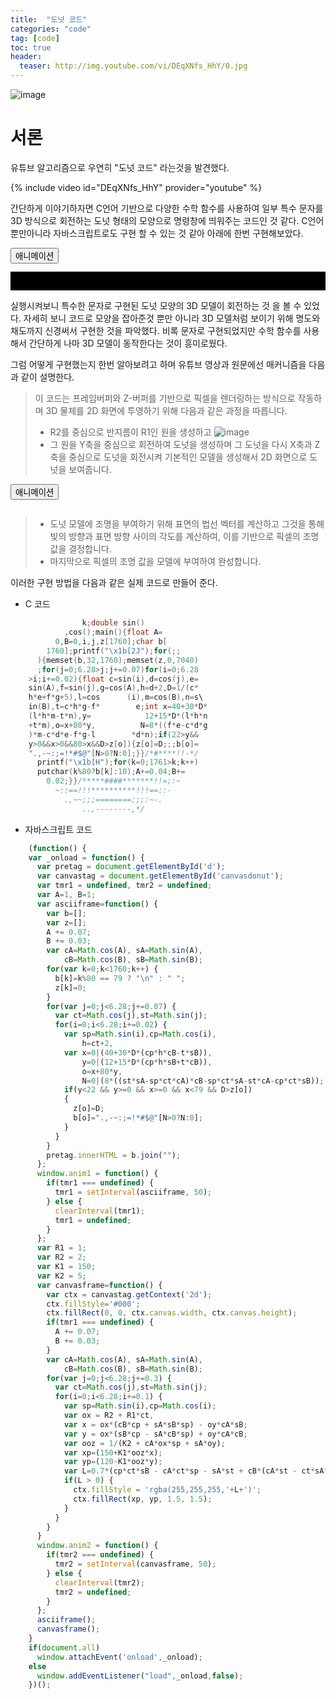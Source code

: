 ```yaml
---
title:  "도넛 코드"
categories: "code" 
tag: [code]
toc: true
header:
  teaser: http://img.youtube.com/vi/DEqXNfs_HhY/0.jpg
---
```

![image](http://img.youtube.com/vi/DEqXNfs_HhY/0.jpg)
# 서론
유튜브 알고리즘으로 우연히 "도넛 코드" 라는것을 발견했다.

{% include video id="DEqXNfs_HhY" provider="youtube" %}

간단하게 이야기하자면 C언어 기반으로 다양한 수학 함수를 사용하여 일부 특수 문자를 3D 방식으로 회전하는 도넛 형태의 모양으로 명령창에 띄워주는 코드인 것 같다.
C언어 뿐만아니라 자바스크립트로도 구현 할 수 있는 것 같아 아래에 한번 구현해보았다.

<html>
<head>
  <title>Donut Animation</title>
</head>
<body>
  <button onclick="anim1();">애니메이션</button>
  <pre id="d" style="background-color:#000; color:#ccc; font-size: 10pt;">                                                            
  </pre>

  <script>
    (function() {
      var _onload = function() {
        var pretag = document.getElementById('d');
        var canvastag = document.getElementById('canvasdonut');
      
        var tmr1 = undefined, tmr2 = undefined;
        var A=1, B=1;
      
        // This is copied, pasted, reformatted, and ported directly from my original
        // donut.c code
        var asciiframe=function() {
          var b=[];
          var z=[];
          A += 0.07;
          B += 0.03;
          var cA=Math.cos(A), sA=Math.sin(A),
              cB=Math.cos(B), sB=Math.sin(B);
          for(var k=0;k<1760;k++) {
            b[k]=k%80 == 79 ? "\n" : " ";
            z[k]=0;
          }
          for(var j=0;j<6.28;j+=0.07) { // j <=> theta
            var ct=Math.cos(j),st=Math.sin(j);
            for(i=0;i<6.28;i+=0.02) {   // i <=> phi
              var sp=Math.sin(i),cp=Math.cos(i),
                  h=ct+2, // R1 + R2*cos(theta)
                  D=1/(sp*h*sA+st*cA+5), // this is 1/z
                  t=sp*h*cA-st*sA; // this is a clever factoring of some of the terms in x' and y'
      
              var x=0|(40+30*D*(cp*h*cB-t*sB)),
                  y=0|(12+15*D*(cp*h*sB+t*cB)),
                  o=x+80*y,
                  N=0|(8*((st*sA-sp*ct*cA)*cB-sp*ct*sA-st*cA-cp*ct*sB));
              if(y<22 && y>=0 && x>=0 && x<79 && D>z[o])
              {
                z[o]=D;
                b[o]=".,-~:;=!*#$@"[N>0?N:0];
              }
            }
          }
          pretag.innerHTML = b.join("");
        };
      
        window.anim1 = function() {
          if(tmr1 === undefined) {
            tmr1 = setInterval(asciiframe, 50);
          } else {
            clearInterval(tmr1);
            tmr1 = undefined;
          }
        };
      
        // This is a reimplementation according to my math derivation on the page
        var R1 = 1;
        var R2 = 2;
        var K1 = 150;
        var K2 = 5;
        var canvasframe=function() {
          var ctx = canvastag.getContext('2d');
          ctx.fillStyle='#000';
          ctx.fillRect(0, 0, ctx.canvas.width, ctx.canvas.height);
      
          if(tmr1 === undefined) { // only update A and B if the first animation isn't doing it already
            A += 0.07;
            B += 0.03;
          }
          // precompute cosines and sines of A, B, theta, phi, same as before
          var cA=Math.cos(A), sA=Math.sin(A),
              cB=Math.cos(B), sB=Math.sin(B);
          for(var j=0;j<6.28;j+=0.3) { // j <=> theta
            var ct=Math.cos(j),st=Math.sin(j); // cosine theta, sine theta
            for(i=0;i<6.28;i+=0.1) {   // i <=> phi
              var sp=Math.sin(i),cp=Math.cos(i); // cosine phi, sine phi
              var ox = R2 + R1*ct, // object x, y = (R2,0,0) + (R1 cos theta, R1 sin theta, 0)
                  oy = R1*st;
      
              var x = ox*(cB*cp + sA*sB*sp) - oy*cA*sB; // final 3D x coordinate
              var y = ox*(sB*cp - sA*cB*sp) + oy*cA*cB; // final 3D y
              var ooz = 1/(K2 + cA*ox*sp + sA*oy); // one over z
              var xp=(150+K1*ooz*x); // x' = screen space coordinate, translated and scaled to fit our 320x240 canvas element
              var yp=(120-K1*ooz*y); // y' (it's negative here because in our output, positive y goes down but in our 3D space, positive y goes up)
              // luminance, scaled back to 0 to 1
              var L=0.7*(cp*ct*sB - cA*ct*sp - sA*st + cB*(cA*st - ct*sA*sp));
              if(L > 0) {
                ctx.fillStyle = 'rgba(255,255,255,'+L+')';
                ctx.fillRect(xp, yp, 1.5, 1.5);
              }
            }
          }
        }
      
        window.anim2 = function() {
          if(tmr2 === undefined) {
            tmr2 = setInterval(canvasframe, 50);
          } else {
            clearInterval(tmr2);
            tmr2 = undefined;
          }
        };
      
        asciiframe();
        canvasframe();
      }
      
      if(document.all)
        window.attachEvent('onload',_onload);
      else
        window.addEventListener("load",_onload,false);
      })();
  </script>
</body>
</html>

실행시켜보니 특수한 문자로 구현된 도넛 모양의 3D 모델이 회전하는 것 을 볼 수 있었다.
자세히 보니 코드로 모양을 잡아준것 뿐만 아니라 3D 모델처럼 보이기 위해 명도와 채도까지 신경써서 구현한 것을 파악했다.
비록 문자로 구현되었지만 수학 함수를 사용해서 간단하게 나마 3D 모델이 동작한다는 것이 흥미로웠다.

그럼 어떻게 구현했는지 한번 알아보려고 하며 유튜브 영상과 원문에선 매커니즘을 다음과 같이 설명한다.

> 이 코드는 프레임버퍼와 Z-버퍼를 기반으로 픽셀을 렌더링하는 방식으로 작동하며 3D 물체를 2D 화면에 투영하기 위해 다음과 같은 과정을 따릅니다.
> - R2를 중심으로 반지름이 R1인 원을 생성하고 
> ![image](https://www.a1k0n.net/img/torusxsec.png)
> - 그 원을 Y축을 중심으로 회전하여 도넛을 생성하며 그 도넛을 다시 X축과 Z축을 중심으로 도넛을 회전시켜 기본적인 모델을 생성해서 2D 화면으로 도넛을 보여줍니다.

<html>
<head>
  <title>Donut Animation</title>
</head>
<body>
  <button onclick="anim2();">애니메이션</button>
  <pre><canvas id="canvasdonut" width="300" height="240"></canvas></pre>
  <script>
  </script>
</body>
</html>

> - 도넛 모델에 조명을 부여하기 위해 표면의 법선 벡터를 계산하고 그것을 통해 빛의 방향과 표면 방향 사이의 각도를 계산하여, 이를 기반으로 픽셀의 조명 값을 결정합니다.
> - 마지막으로 픽셀의 조명 값을 모델에 부여하여 완성합니다.

이러한 구현 방법을 다음과 같은 실제 코드로 만들어 준다.

- C 코드
```c
                k;double sin()
            ,cos();main(){float A=
          0,B=0,i,j,z[1760];char b[
        1760];printf("\x1b[2J");for(;;
      ){memset(b,32,1760);memset(z,0,7040)
      ;for(j=0;6.28>j;j+=0.07)for(i=0;6.28
    >i;i+=0.02){float c=sin(i),d=cos(j),e=
    sin(A),f=sin(j),g=cos(A),h=d+2,D=1/(c*
    h*e+f*g+5),l=cos      (i),m=cos(B),n=s\
    in(B),t=c*h*g-f*        e;int x=40+30*D*
    (l*h*m-t*n),y=            12+15*D*(l*h*n
    +t*m),o=x+80*y,          N=8*((f*e-c*d*g
    )*m-c*d*e-f*g-l        *d*n);if(22>y&&
    y>0&&x>0&&80>x&&D>z[o]){z[o]=D;;;b[o]=
    ".,-~:;=!*#$@"[N>0?N:0];}}/*#****!!-*/
      printf("\x1b[H");for(k=0;1761>k;k++)
      putchar(k%80?b[k]:10);A+=0.04;B+=
        0.02;}}/*****####*******!!=;:~
          ~::==!!!**********!!!==::-
            .,~~;;;========;;;:~-.
                ..,--------,*/
```
- 자바스크립트 코드
```javascript
    (function() {
    var _onload = function() {
      var pretag = document.getElementById('d');
      var canvastag = document.getElementById('canvasdonut');
      var tmr1 = undefined, tmr2 = undefined;
      var A=1, B=1;
      var asciiframe=function() {
        var b=[];
        var z=[];
        A += 0.07;
        B += 0.03;
        var cA=Math.cos(A), sA=Math.sin(A),
            cB=Math.cos(B), sB=Math.sin(B);
        for(var k=0;k<1760;k++) {
          b[k]=k%80 == 79 ? "\n" : " ";
          z[k]=0;
        }
        for(var j=0;j<6.28;j+=0.07) {
          var ct=Math.cos(j),st=Math.sin(j);
          for(i=0;i<6.28;i+=0.02) {
            var sp=Math.sin(i),cp=Math.cos(i),
                h=ct+2,
            var x=0|(40+30*D*(cp*h*cB-t*sB)),
                y=0|(12+15*D*(cp*h*sB+t*cB)),
                o=x+80*y,
                N=0|(8*((st*sA-sp*ct*cA)*cB-sp*ct*sA-st*cA-cp*ct*sB));
            if(y<22 && y>=0 && x>=0 && x<79 && D>z[o])
            {
              z[o]=D;
              b[o]=".,-~:;=!*#$@"[N>0?N:0];
            }
          }
        }
        pretag.innerHTML = b.join("");
      };
      window.anim1 = function() {
        if(tmr1 === undefined) {
          tmr1 = setInterval(asciiframe, 50);
        } else {
          clearInterval(tmr1);
          tmr1 = undefined;
        }
      };
      var R1 = 1;
      var R2 = 2;
      var K1 = 150;
      var K2 = 5;
      var canvasframe=function() {
        var ctx = canvastag.getContext('2d');
        ctx.fillStyle='#000';
        ctx.fillRect(0, 0, ctx.canvas.width, ctx.canvas.height);
        if(tmr1 === undefined) { 
          A += 0.07;
          B += 0.03;
        }
        var cA=Math.cos(A), sA=Math.sin(A),
            cB=Math.cos(B), sB=Math.sin(B);
        for(var j=0;j<6.28;j+=0.3) { 
          var ct=Math.cos(j),st=Math.sin(j); 
          for(i=0;i<6.28;i+=0.1) {   
            var sp=Math.sin(i),cp=Math.cos(i); 
            var ox = R2 + R1*ct, 
            var x = ox*(cB*cp + sA*sB*sp) - oy*cA*sB; 
            var y = ox*(sB*cp - sA*cB*sp) + oy*cA*cB; 
            var ooz = 1/(K2 + cA*ox*sp + sA*oy); 
            var xp=(150+K1*ooz*x); 
            var yp=(120-K1*ooz*y); 
            var L=0.7*(cp*ct*sB - cA*ct*sp - sA*st + cB*(cA*st - ct*sA*sp));
            if(L > 0) {
              ctx.fillStyle = 'rgba(255,255,255,'+L+')';
              ctx.fillRect(xp, yp, 1.5, 1.5);
            }
          }
        }
      }
      window.anim2 = function() {
        if(tmr2 === undefined) {
          tmr2 = setInterval(canvasframe, 50);
        } else {
          clearInterval(tmr2);
          tmr2 = undefined;
        }
      };
      asciiframe();
      canvasframe();
    }
    if(document.all)
      window.attachEvent('onload',_onload);
    else
      window.addEventListener("load",_onload,false);
    })();
```
